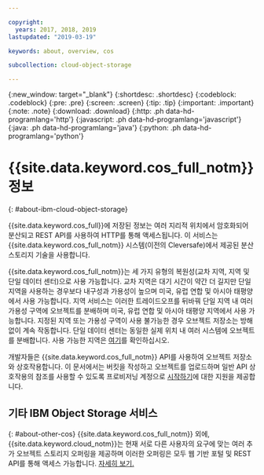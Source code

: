 ```yaml
---

copyright:
  years: 2017, 2018, 2019
lastupdated: "2019-03-19"

keywords: about, overview, cos

subcollection: cloud-object-storage

---
```

{:new_window: target="_blank"}
{:shortdesc: .shortdesc}
{:codeblock: .codeblock}
{:pre: .pre}
{:screen: .screen}
{:tip: .tip}
{:important: .important}
{:note: .note}
{:download: .download} 
{:http: .ph data-hd-programlang='http'} 
{:javascript: .ph data-hd-programlang='javascript'} 
{:java: .ph data-hd-programlang='java'} 
{:python: .ph data-hd-programlang='python'}


# {{site.data.keyword.cos_full_notm}} 정보
{: #about-ibm-cloud-object-storage}

{{site.data.keyword.cos_full}}에 저장된 정보는 여러 지리적 위치에서 암호화되어 분산되고 REST API를 사용하여 HTTP를 통해 액세스됩니다. 이 서비스는 {{site.data.keyword.cos_full_notm}} 시스템(이전의 Cleversafe)에서 제공된 분산 스토리지 기술을 사용합니다.

{{site.data.keyword.cos_full_notm}}는 세 가지 유형의 복원성(교차 지역, 지역 및 단일 데이터 센터)으로 사용 가능합니다. 교차 지역은 대기 시간이 약간 더 길지만 단일 지역을 사용하는 경우보다 내구성과 가용성이 높으며 미국, 유럽 연합 및 아시아 태평양에서 사용 가능합니다. 지역 서비스는 이러한 트레이드오프를 뒤바꿔 단일 지역 내 여러 가용성 구역에 오브젝트를 분배하며 미국, 유럽 연합 및 아시아 태평양 지역에서 사용 가능합니다. 지정된 지역 또는 가용성 구역이 사용 불가능한 경우 오브젝트 저장소는 방해 없이 계속 작동합니다. 단일 데이터 센터는 동일한 실제 위치 내 여러 시스템에 오브젝트를 분배합니다. 사용 가능한 지역은 [여기](/docs/services/cloud-object-storage/basics?topic=cloud-object-storage-endpoints#select-regions-and-endpoints)를 확인하십시오.

개발자들은 {{site.data.keyword.cos_full_notm}} API를 사용하여 오브젝트 저장소와 상호작용합니다. 이 문서에서는 버킷을 작성하고 오브젝트를 업로드하며 일반 API 상호작용의 참조를 사용할 수 있도록 프로비저닝 계정으로 [시작하기](/docs/services/cloud-object-storage?topic=cloud-object-storage-getting-started)에 대한 지원을 제공합니다.

## 기타 IBM Object Storage 서비스
{: #about-other-cos}
{{site.data.keyword.cos_full_notm}} 외에, {{site.data.keyword.cloud_notm}}는 현재 서로 다른 사용자의 요구에 맞는 여러 추가 오브젝트 스토리지 오퍼링을 제공하며 이러한 오퍼링은 모두 웹 기반 포털 및 REST API를 통해 액세스 가능합니다. [자세히 보기.](https://cloud.ibm.com/docs/services/ibm-cos?topic=ibm-cos-object-storage-in-the-ibm-cloud)
